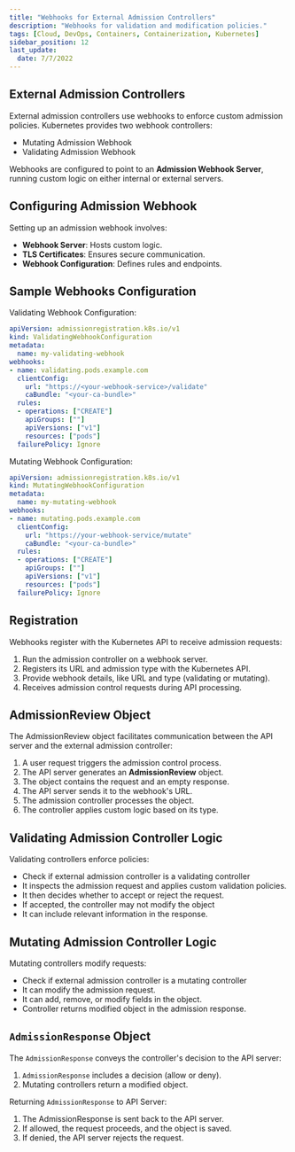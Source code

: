```yaml
---
title: "Webhooks for External Admission Controllers"
description: "Webhooks for validation and modification policies."
tags: [Cloud, DevOps, Containers, Containerization, Kubernetes]
sidebar_position: 12
last_update:
  date: 7/7/2022
---
```





## External Admission Controllers

External admission controllers use webhooks to enforce custom admission policies. Kubernetes provides two webhook controllers:

- Mutating Admission Webhook
- Validating Admission Webhook

Webhooks are configured to point to an **Admission Webhook Server**, running custom logic on either internal or external servers.


## Configuring Admission Webhook 

Setting up an admission webhook involves:

- **Webhook Server**: Hosts custom logic.
- **TLS Certificates**: Ensures secure communication.
- **Webhook Configuration**: Defines rules and endpoints.

## Sample Webhooks Configuration

Validating Webhook Configuration:

```yaml 
apiVersion: admissionregistration.k8s.io/v1
kind: ValidatingWebhookConfiguration
metadata:
  name: my-validating-webhook
webhooks:
- name: validating.pods.example.com
  clientConfig:
    url: "https://<your-webhook-service>/validate"
    caBundle: "<your-ca-bundle>"
  rules:
  - operations: ["CREATE"]
    apiGroups: [""]
    apiVersions: ["v1"]
    resources: ["pods"]
  failurePolicy: Ignore
```


Mutating Webhook Configuration:

```yaml
apiVersion: admissionregistration.k8s.io/v1
kind: MutatingWebhookConfiguration
metadata:
  name: my-mutating-webhook
webhooks:
- name: mutating.pods.example.com
  clientConfig:
    url: "https://your-webhook-service/mutate"
    caBundle: "<your-ca-bundle>"
  rules:
  - operations: ["CREATE"]
    apiGroups: [""]
    apiVersions: ["v1"]
    resources: ["pods"]
  failurePolicy: Ignore
```


## Registration

Webhooks register with the Kubernetes API to receive admission requests:

1. Run the admission controller on a webhook server.
2. Registers its URL and admission type with the Kubernetes API.
3. Provide webhook details, like URL and type (validating or mutating).
4. Receives admission control requests during API processing.


## AdmissionReview Object  

The AdmissionReview object facilitates communication between the API server and the external admission controller:  

1. A user request triggers the admission control process.  
2. The API server generates an **AdmissionReview** object.  
3. The object contains the request and an empty response.  
4. The API server sends it to the webhook's URL.  
5. The admission controller processes the object.  
6. The controller applies custom logic based on its type.  


## Validating Admission Controller Logic

Validating controllers enforce policies:

- Check if external admission controller is a validating controller
- It inspects the admission request and applies custom validation policies.
- It then decides whether to accept or reject the request.
- If accepted, the controller may not modify the object 
- It can include relevant information in the response.

## Mutating Admission Controller Logic

Mutating controllers modify requests:

- Check if external admission controller is a mutating controller
- It can modify the admission request. 
- It can add, remove, or modify fields in the object.
- Controller returns modified object in the admission response.


## `AdmissionResponse` Object

The `AdmissionResponse` conveys the controller's decision to the API server:

1. `AdmissionResponse` includes a decision (allow or deny).
2. Mutating controllers return a modified object.

Returning `AdmissionResponse` to API Server:

1. The AdmissionResponse is sent back to the API server.
2. If allowed, the request proceeds, and the object is saved.
3. If denied, the API server rejects the request.

